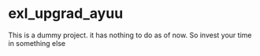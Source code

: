 # exl_upgrad_ayuu

This is a dummy project. it has nothing to do as of now. 
So invest your time in something else
